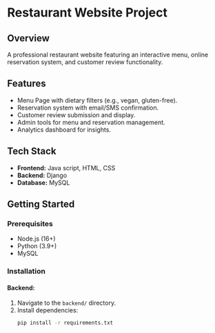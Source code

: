 # Restaurant Website Project

## Overview
A professional restaurant website featuring an interactive menu, online reservation system, and customer review functionality.

## Features
- Menu Page with dietary filters (e.g., vegan, gluten-free).
- Reservation system with email/SMS confirmation.
- Customer review submission and display.
- Admin tools for menu and reservation management.
- Analytics dashboard for insights.

## Tech Stack
- **Frontend:** Java script, HTML, CSS
- **Backend:** Django
- **Database:** MySQL


## Getting Started
### Prerequisites
- Node.js (16+)
- Python (3.9+)
- MySQL

### Installation
#### Backend:
1. Navigate to the `backend/` directory.
2. Install dependencies:
   ```bash
   pip install -r requirements.txt
